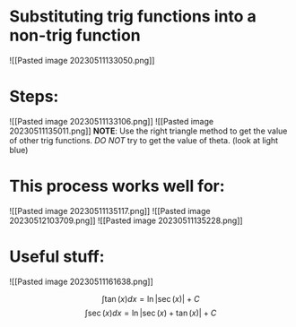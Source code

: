 # Substituting trig functions into a non-trig function
![[Pasted image 20230511133050.png]]
# Steps:
![[Pasted image 20230511133106.png]]
![[Pasted image 20230511135011.png]]
**NOTE**: Use the right triangle method to get the value of other trig functions. *DO NOT* try to get the value of theta. (look at light blue)
# This process works well for:
![[Pasted image 20230511135117.png]]
![[Pasted image 20230512103709.png]]
![[Pasted image 20230511135228.png]]
# Useful stuff:
![[Pasted image 20230511161638.png]]

$$\int \tan (x) dx = \ln|\sec(x)|+C$$
$$\int \sec(x)dx = \ln|\sec(x)+\tan(x)|+C$$